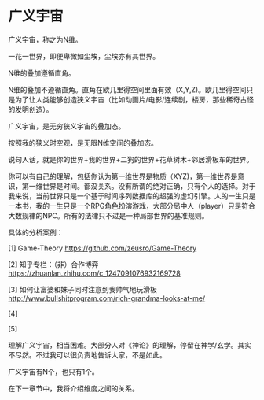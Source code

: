 # 广义宇宙

广义宇宙，称之为N维。

一花一世界，即便卑微如尘埃，尘埃亦有其世界。

N维的叠加遵循直角。

N维的叠加不遵循直角。直角在欧几里得空间里面有效（X,Y,Z)。欧几里得空间只是为了让人类能够创造狭义宇宙（比如动画片/电影/连续剧，楼房，那些稀奇古怪的发明创造）。

广义宇宙，是无穷狭义宇宙的叠加态。

按照我的狭义时空观，是无限N维空间的叠加态。

说句人话，就是你的世界+我的世界+二狗的世界+花草树木+邻居滑板车的世界。

你可以有自己的理解，包括你认为第一维世界是物质（XYZ)，第一维世界是意识，第一维世界是时间。都没关系。没有所谓的绝对正确，只有个人的选择。对于我来说，当前世界只是一个基于时间序列数据库的超强的虚幻引擎。人的一生只是一本书，我的一生只是一个RPG角色扮演游戏，大部分局中人（player）只是符合大数规律的NPC。所有的法律只不过是一种局部世界的基准规则。

具体的分析案例：

[1]
Game-Theory
https://github.com/zeusro/Game-Theory


[2]
知乎专栏：（非）合作博弈
https://zhuanlan.zhihu.com/c_1247091076932169728

[3]
如何让富婆和妹子同时注意到我帅气地玩滑板
http://www.bullshitprogram.com/rich-grandma-looks-at-me/

[4]



[5]

理解广义宇宙，相当困难。大部分人对《神论》的理解，停留在神学/玄学。其实不尽然。不过我可以很负责地告诉大家，不是如此。

广义宇宙有N个，也只有1个。

在下一章节中，我将介绍维度之间的关系。